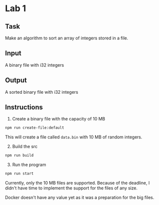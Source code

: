 # Lab 1

## Task
Make an algorithm to sort an array of integers stored in a file.

## Input 

A binary file with i32 integers


## Output

A sorted binary file with i32 integers

## Instructions

1. Create a binary file with the capacity of 10 MB 
```bash
npm run create-file:default
```

This will create a file called `data.bin` with 10 MB of random integers.

2. Build the src
```bash
npm run build
```
 
3. Run the program
```bash
npm run start
```

Currently, only the 10 MB files are supported. 
Because of the deadline, I didn't have time to implement the support for the files of any size.

Docker doesn't have any value yet as it was a preparation for the big files.
